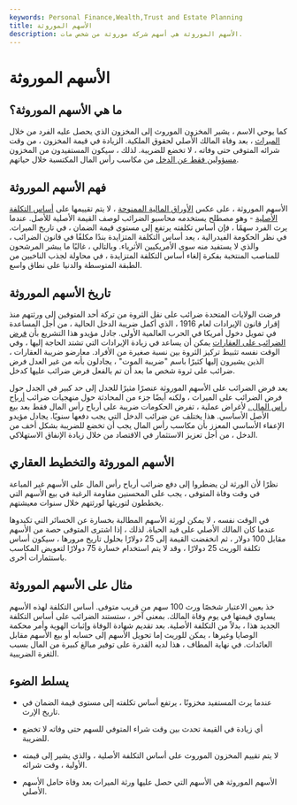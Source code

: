 ```yaml
---
keywords: Personal Finance,Wealth,Trust and Estate Planning
title: الأسهم الموروثة
description: الأسهم الموروثة هي أسهم شركة موروثة من شخص مات.
---
```


# الأسهم الموروثة
## ما هي الأسهم الموروثة؟

كما يوحي الاسم ، يشير المخزون الموروث إلى المخزون الذي يحصل عليه الفرد من خلال [الميراث](/inheritance) ، بعد وفاة المالك الأصلي لحقوق الملكية. الزيادة في قيمة المخزون ، من وقت شرائه المتوفى حتى وفاته ، لا تخضع للضريبة. لذلك ، سيكون المستفيدون من المخزون [مسؤولين فقط عن الدخل](/taxliability) من مكاسب رأس المال المكتسبة خلال حياتهم.

## فهم الأسهم الموروثة

الأسهم الموروثة ، على عكس [الأوراق المالية الممنوحة](/gifted-stock) ، لا يتم تقييمها على [أساس التكلفة الأصلية](/costbasis) - وهو مصطلح يستخدمه محاسبو الضرائب لوصف القيمة الأصلية للأصل. عندما يرث الفرد سهمًا ، فإن أساس تكلفته يرتفع إلى مستوى قيمة الضمان ، في تاريخ الميراث. في نظر الحكومة الفيدرالية ، يعد أساس التكلفة المتزايدة بندًا مكلفًا في قانون الضرائب ، والذي لا يستفيد منه سوى الأمريكيين الأثرياء. وبالتالي ، غالبًا ما يبشر المرشحون للمناصب المنتخبة بفكرة إلغاء أساس التكلفة المتزايدة ، في محاولة لجذب الناخبين من الطبقة المتوسطة والدنيا على نطاق واسع.

## تاريخ الأسهم الموروثة

فرضت الولايات المتحدة ضرائب على نقل الثروة من تركة أحد المتوفين إلى ورثتهم منذ إقرار قانون الإيرادات لعام 1916 ، الذي أكمل ضريبة الدخل الحالية ، من أجل المساعدة في تمويل دخول أمريكا في الحرب العالمية الأولى. جادل مؤيدو هذا التشريع بأن [فرض الضرائب على العقارات](/estatetax) يمكن أن يساعد في زيادة الإيرادات التي تشتد الحاجة إليها ، وفي الوقت نفسه تثبيط تركيز الثروة بين نسبة صغيرة من الأفراد. معارضو ضريبة العقارات ، الذين يشيرون إليها كثيرًا باسم "ضريبة الموت" ، يجادلون بأنه من غير العدل فرض ضرائب على ثروة شخص ما بعد أن تم بالفعل فرض ضرائب عليها كدخل.

يعد فرض الضرائب على الأسهم الموروثة عنصرًا مثيرًا للجدل إلى حد كبير في الجدل حول فرض الضرائب على الميراث ، ولكنه أيضًا جزء من المحادثة حول منهجيات ضرائب [أرباح رأس المال .](/capitalgain) لأغراض عملية ، تفرض الحكومات ضريبة على أرباح رأس المال فقط بعد بيع الأصل الأساسي. هذا يختلف عن ضرائب الدخل التي يجب دفعها سنويًا. يجادل مؤيدو الإعفاء الأساسي المعزز بأن مكاسب رأس المال يجب أن تخضع للضريبة بشكل أخف من الدخل ، من أجل تعزيز الاستثمار في الاقتصاد من خلال زيادة الإنفاق الاستهلاكي.

## الأسهم الموروثة والتخطيط العقاري

نظرًا لأن الورثة لن يضطروا إلى دفع ضرائب أرباح رأس المال على الأسهم غير المباعة في وقت وفاة المتوفى ، يجب على المحسنين مقاومة الرغبة في بيع الأسهم التي يخططون لتوريثها لورثتهم خلال سنوات معيشتهم.

في الوقت نفسه ، لا يمكن لورثة الأسهم المطالبة بخسارة عن الخسائر التي تكبدوها عندما كان المالك الأصلي على قيد الحياة. لذلك ، إذا اشترى المتوفى حصة من الأسهم مقابل 100 دولار ، ثم انخفضت القيمة إلى 25 دولارًا بحلول تاريخ مرورها ، سيكون أساس تكلفة الوريث 25 دولارًا ، وقد لا يتم استخدام خسارة 75 دولارًا لتعويض المكاسب باستثمارات أخرى.

## مثال على الأسهم الموروثة

خذ بعين الاعتبار شخصًا ورث 100 سهم من قريب متوفى. أساس التكلفة لهذه الأسهم يساوي قيمتها في يوم وفاة المالك. بمعنى آخر ، ستستند الضرائب على أساس التكلفة الجديد هذا ، بدلاً من التكلفة الأصلية. بعد تقديم شهادة الوفاة وإثبات الهوية وأمر محكمة الوصايا وغيرها ، يمكن للوريث إما تحويل الأسهم إلى حسابه أو بيع الأسهم مقابل العائدات. في نهاية المطاف ، هذا لديه القدرة على توفير مبالغ كبيرة من المال بسبب الثغرة الضريبية.

## يسلط الضوء

- عندما يرث المستفيد مخزونًا ، يرتفع أساس تكلفته إلى مستوى قيمة الضمان في تاريخ الإرث.

- أي زيادة في القيمة تحدث بين وقت شراء المتوفي للسهم حتى وفاته لا تخضع للضريبة.

- لا يتم تقييم المخزون الموروث على أساس التكلفة الأصلية ، والذي يشير إلى قيمته الأولية ، وقت شرائه.

- الأسهم الموروثة هي الأسهم التي حصل عليها ورثة الميراث بعد وفاة حامل الأسهم الأصلي.

